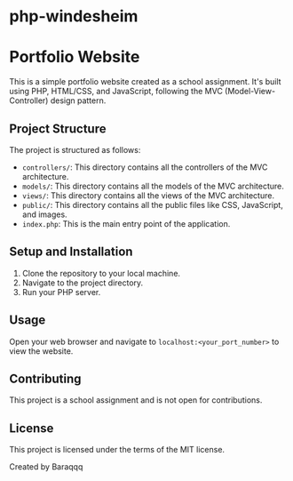 # php-windesheim
# Portfolio Website

This is a simple portfolio website created as a school assignment. It's built using PHP, HTML/CSS, and JavaScript, following the MVC (Model-View-Controller) design pattern.

## Project Structure

The project is structured as follows:

- `controllers/`: This directory contains all the controllers of the MVC architecture.
- `models/`: This directory contains all the models of the MVC architecture.
- `views/`: This directory contains all the views of the MVC architecture.
- `public/`: This directory contains all the public files like CSS, JavaScript, and images.
- `index.php`: This is the main entry point of the application.

## Setup and Installation

1. Clone the repository to your local machine.
2. Navigate to the project directory.
3. Run your PHP server.

## Usage

Open your web browser and navigate to `localhost:<your_port_number>` to view the website.

## Contributing

This project is a school assignment and is not open for contributions.

## License

This project is licensed under the terms of the MIT license.

Created by Baraqqq
